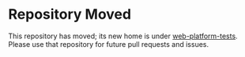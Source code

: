 # Repository Moved #
This repository has moved; its new home is
under
[web-platform-tests](https://github.com/w3c/web-platform-tests/tree/master/tools). Please
use that repository for future pull requests and issues.
